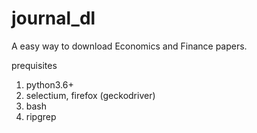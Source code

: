 # journal_dl
A easy way to download Economics and Finance papers. 

prequisites 
1. python3.6+
1. selectium, firefox (geckodriver)
1. bash
1. ripgrep

